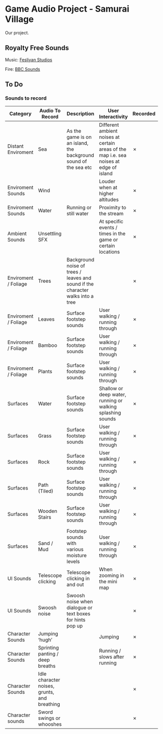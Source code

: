 # Game Audio Project - Samurai Village

Our project.

## Royalty Free Sounds

Music: [Fesliyan Studios](https://www.fesliyanstudios.com/royalty-free-music/downloads-c/japanese-music/63)

Fire: [BBC Sounds]([https://pixabay.com/sound-effects/search/fire/](https://sound-effects.bbcrewind.co.uk/search?q=07025148))

## To Do

### Sounds to record

| Category             | Audio To Record                              | Description                                                                     | User Interactivity                                                                     | Recorded | Implemented |
| -------------------- | -------------------------------------------- | ------------------------------------------------------------------------------- | -------------------------------------------------------------------------------------- | -------- | ----------- |
| Distant Enviroment   | Sea                                          | As the game is on an island, the background sound of the sea etc                | Different ambient noises at certain areas of the map i.e. sea noises at edge of island | &cross;      | &cross;         |
| Enviroment Sounds    | Wind                                         |                                                                                 | Louder when at higher altitudes                                                        | &cross;      | &cross;         |
| Enviroment Sounds    | Water                                        | Running or still water                                                          | Proximity to the stream                                                                | &cross;      | &cross;         |
| Ambient Sounds       | Unsettling SFX                               |                                                                                 | At specific events / times in the game or certain locations                            | &cross;      | &cross;         |
| Enviroment / Foliage | Trees                                        | Background noise of trees / leaves and sound if the character walks into a tree |                                                                                        | &cross;      | &cross;         |
| Enviroment / Foliage | Leaves                                       | Surface footstep sounds                                                         | User walking / running through                                                         | &cross;      | &cross;         |
| Enviroment / Foliage | Bamboo                                       | Surface footstep sounds                                                         | User walking / running through                                                         | &cross;      | &cross;         |
| Enviroment / Foliage | Plants                                       | Surface footstep sounds                                                         | User walking / running through                                                         | &cross;      | &cross;         |
| Surfaces             | Water                                        | Surface footstep sounds                                                         | Shallow or deep water, running or walking splashing sounds                             | &cross;      | &cross;         |
| Surfaces             | Grass                                        | Surface footstep sounds                                                         | User walking / running through                                                         | &cross;      | &cross;         |
| Surfaces             | Rock                                         | Surface footstep sounds                                                         | User walking / running through                                                         | &cross;      | &cross;         |
| Surfaces             | Path (Tiled)                                 | Surface footstep sounds                                                         | User walking / running through                                                         | &cross;      | &cross;         |
| Surfaces             | Wooden Stairs                                | Surface footstep sounds                                                         | User walking / running through                                                         | &cross;      | &cross;         |
| Surfaces             | Sand / Mud                                   | Footstep sounds with various moisture levels                                    | User walking / running through                                                         | &cross;      | &cross;         |
| UI Sounds            | Telescope clicking                           | Telescope clicking in and out                                                   | When zooming in the mini map                                                           | &cross;      | &cross;         |
| UI Sounds            | Swoosh noise                                 | Swoosh noise when dialogue or text boxes for hints pop up                       |                                                                                        | &cross;      | &cross;         |
| Character Sounds     | Jumping ‘hugh’                               |                                                                                 | Jumping                                                                                | &cross;      | &cross;         |
| Character Sounds     | Sprinting panting / deep breaths             |                                                                                 | Running / slows after running                                                          | &cross;      | &cross;         |
| Character Sounds     | Idle character noises, grunts, and breathing |                                                                                 |                                                                                        | &cross;      | &cross;         |
| Character sounds     | Sword swings or whooshes                     |                                                                                 |                                                                                        | &cross;      | &cross;         |
